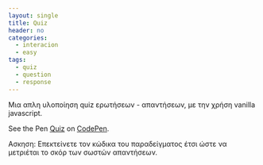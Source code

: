 ```yaml
---
layout: single
title: Quiz
header: no 
categories:
  - interacion
  - easy
tags:
  - quiz
  - question
  - response
--- 
```


Μια απλη υλοποίηση quiz ερωτήσεων - απαντήσεων, με την χρήση vanilla javascript.

<p data-height="350" data-theme-id="17517" data-slug-hash="WNwzPJG" data-default-tab="result" data-user="IonianIronist" class='codepen'>See the Pen 
<a href='https://codepen.io/ionianironist/pen/WNwzPJG'>Quiz</a> 
on <a href='https://codepen.io'>CodePen</a>.</p> <script async src="//assets.codepen.io/assets/embed/ei.js"></script> 
Ασκηση: Επεκτείνετε τον κώδικα του παραδείγματος έτσι ώστε να μετριέται το σκόρ των σωστών απαντήσεων.
